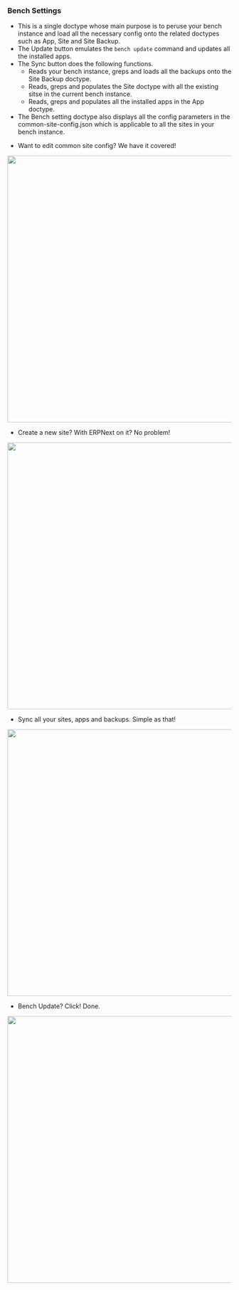 
### Bench Settings

- This is a single doctype whose main purpose is to peruse your bench instance and load all the necessary config onto the related doctypes such as App, Site and Site Backup.
- The Update button emulates the ``` bench update ``` command and updates all the installed apps.
- The Sync button does the following functions.
  - Reads your bench instance, greps and loads all the backups onto the Site Backup doctype.
  - Reads, greps and populates the Site doctype with all the existing sitse in the current bench instance.
  - Reads, greps and populates all the installed apps in the App doctype.
- The Bench setting doctype also displays all the config parameters in the common-site-config.json which is applicable to all 
  the sites in your bench instance.

* Want to edit common site config? We have it covered!

<img src="https://github.com/frappe/bench_manager/wiki/images/bench_settings-overview.gif" width="600">

* Create a new site? With ERPNext on it? No problem!

<img src="https://github.com/frappe/bench_manager/wiki/images/bench_settings-new_site.gif" width="600">

* Sync all your sites, apps and backups. Simple as that!

<img src="https://github.com/frappe/bench_manager/wiki/images/bench_settings-sync.gif" width="600">

* Bench Update? Click! Done.

<img src="https://github.com/frappe/bench_manager/wiki/images/bench_settings-update.gif" width="600">

